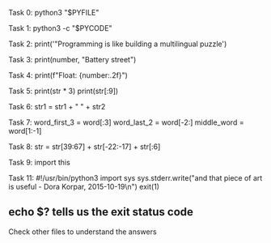 Task 0: python3 "$PYFILE"


Task 1: python3 -c "$PYCODE"



Task 2: print('"Programming is like building a multilingual puzzle')


Task 3: print(number, "Battery street")


Task 4: print(f"Float: {number:.2f}")


Task 5: print(str * 3)
	print(str[:9])


Task 6: str1 = str1 + " " + str2


Task 7: word_first_3 = word[:3]
	word_last_2 = word[-2:]
	middle_word = word[1:-1]


Task 8: str = str[39:67] + str[-22:-17] + str[:6]


Task 9: import this

Task 11: #!/usr/bin/python3
	import sys
	sys.stderr.write("and that piece of art is useful - Dora Korpar, 2015-10-19\n")
	exit(1)



## echo $? tells us the exit status code



Check other files to understand the answers
